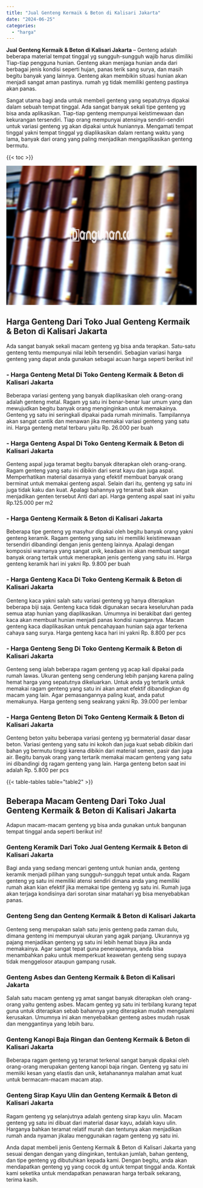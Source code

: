 ```yaml
---
title: "Jual Genteng Kermaik & Beton di Kalisari Jakarta"
date: "2024-06-25"
categories: 
  - "harga"
---
```


**Jual Genteng Kermaik & Beton di Kalisari Jakarta** – Genteng adalah beberapa material tempat tinggal yg sungguh-sungguh wajib harus dimiliki Tiap-tiap pengguna hunian. Genteng akan menjaga hunian anda dari berbagai jenis kondisi seperti hujan, panas terik sang surya, dan masih begitu banyak yang lainnya. Genteng akan membikin situasi hunian akan menjadi sangat aman pastinya. rumah yg tidak memiliki genteng pastinya akan panas.

Sangat utama bagi anda untuk membeli genteng yang sepatutnya dipakai dalam sebuah tempat tinggal. Ada sangat banyak sekali tipe genteng yg bisa anda aplikasikan. Tiap-tiap genteng mempunyai keistimewaan dan kekurangan tersendiri. Tiap orang mempunyai atensinya sendiri-sendiri untuk variasi genteng yg akan dipakai untuk huniannya. Mengamati tempat tinggal yakni tempat tinggal yg diaplikasikan dalam rentang waktu yang lama, banyak dari orang yang paling menjadikan mengaplikasikan genteng bermutu.

{{< toc >}}

![Jual Genteng Kermaik & Beton di Kalisari Jakarta](/images/genteng-minimalis-murah14.png)

## Harga Genteng Dari Toko Jual Genteng Kermaik & Beton di Kalisari Jakarta

Ada sangat banyak sekali macam genteng yg bisa anda terapkan. Satu-satu genteng tentu mempunyai nilai lebih tersendiri. Sebagian variasi harga genteng yang dapat anda gunakan sebagai acuan harga seperti berikut ini!

### \- Harga Genteng Metal Di Toko Genteng Kermaik & Beton di Kalisari Jakarta

Beberapa variasi genteng yang banyak diaplikasikan oleh orang-orang adalah genteng metal. Ragam yg satu ini benar-benar luar umum yang dan mewujudkan begitu banyak orang menginginkan untuk memakainya. Genteng yg satu ini seringkali dipakai pada rumah minimalis. Tampilannya akan sangat cantik dan menawan jika memakai variasi genteng yang satu ini. Harga genteng metal terbaru yaitu Rp. 26.000 per buah

### \- Harga Genteng Aspal Di Toko Genteng Kermaik & Beton di Kalisari Jakarta

Genteng aspal juga teramat begitu banyak diterapkan oleh orang-orang. Ragam genteng yang satu ini dibikin dari serat kayu dan juga aspal. Memperhatikan material dasarnya yang efektif membuat banyak orang berminat untuk memakai genteng aspal. Selain dari itu, genteng yg satu ini juga tidak kaku dan kuat. Apalagi bahannya yg teramat baik akan menjadikan genten tersebut Anti dari api. Harga genteng aspal saat ini yaitu Rp.125.000 per m2

### \- Harga Genteng Kermaik & Beton di Kalisari Jakarta

Beberapa tipe genteng yg masyhur dipakai oleh begitu banyak orang yakni genteng keramik. Ragam genteng yang satu ini memiliki keistimewaan tersendiri dibandingi dengan jenis genteng lainnya. Apalagi dengan komposisi warnanya yang sangat unik, keadaan ini akan membuat sangat banyak orang tertaik untuk menerapkan jenis genteng yang satu ini. Harga genteng keramik hari ini yakni Rp. 9.800 per buah

### \- Harga Genteng Kaca Di Toko Genteng Kermaik & Beton di Kalisari Jakarta

Genteng kaca yakni salah satu variasi genteng yg hanya diterapkan beberapa biji saja. Genteng kaca tidak digunakan secara keseluruhan pada semua atap hunian yang diaplikasikan. Umumnya ini berakibat dari genteg kaca akan membuat hunian menjadi panas kondisi ruangannya. Macam genteng kaca diaplikasikan untuk pencahayaan hunian saja agar terkena cahaya sang surya. Harga genteng kaca hari ini yakni Rp. 8.800 per pcs

### \- Harga Genteng Seng Di Toko Genteng Kermaik & Beton di Kalisari Jakarta

Genteng seng ialah beberapa ragam genteng yg acap kali dipakai pada rumah lawas. Ukuran genteng seng cenderung lebih panjang karena paling hemat harga yang sepatutnya dikeluarkan. Untuk anda yg tertarik untuk memakai ragam genteng yang satu ini akan amat efektif dibandingkan dg macam yang lain. Agar pemasangannya paling kuat, anda patut memakunya. Harga genteng seng seakrang yakni Rp. 39.000 per lembar

### \- Harga Genteng Beton Di Toko Genteng Kermaik & Beton di Kalisari Jakarta

Genteng beton yaitu beberapa variasi genteng yg bermaterial dasar dasar beton. Variasi genteng yang satu ini kokoh dan juga kuat sebab dibikin dari bahan yg bermutu tinggi karena dibikin dari material semen, pasir dan juga air. Begitu banyak orang yang tertarik memakai macam genteng yang satu ini dibandingi dg ragam genteng yang lain. Harga genteng beton saat ini adalah Rp. 5.800 per pcs

{{< table-tables table="table2" >}}

## Beberapa Macam Genteng Dari Toko Jual Genteng Kermaik & Beton di Kalisari Jakarta

Adapun macam-macam genteng yg bisa anda gunakan untuk bangunan tempat tinggal anda seperti berikut ini!

### Genteng Keramik Dari Toko Jual Genteng Kermaik & Beton di Kalisari Jakarta

Bagi anda yang sedang mencari genteng untuk hunian anda, genteng keramik menjadi pilihan yang sungguh-sungguh tepat untuk anda. Ragam genteng yg satu ini memiliki atensi sendiri dimana anda yang memiliki rumah akan kian efektif jika memakai tipe genteng yg satu ini. Rumah juga akan terjaga kondisinya dari sorotan sinar matahari yg bisa menyebabkan panas.

### Genteng Seng dan Genteng Kermaik & Beton di Kalisari Jakarta

Genteng seng merupakan salah satu jenis genteng pada zaman dulu, dimana genteng ini mempunyai ukuran yang agak panjang. Ukurannya yg pajang menjadikan genteng yg satu ini lebih hemat biaya jika anda memakainya. Agar sangat tepat guna penerapannya, anda bisa menambahkan paku untuk memperkuat keawetan genteng seng supaya tidak menggelosor ataupun gampang rusak.

### Genteng Asbes dan Genteng Kermaik & Beton di Kalisari Jakarta

Salah satu macam genteng yg amat sangat banyak diterapkan oleh orang-orang yaitu genteng asbes. Macam genteg yg satu ini terbilang kurang tepat guna untuk diterapkan sebab bahannya yang diterapkan mudah mengalami kerusakan. Umumnya ini akan menyebabkan genteng asbes mudah rusak dan menggantinya yang lebih baru.

### Genteng Kanopi Baja Ringan dan Genteng Kermaik & Beton di Kalisari Jakarta

Beberapa ragam genteng yg teramat terkenal sangat banyak dipakai oleh orang-orang merupakan genteng kanopi baja ringan. Genteng yg satu ini memiiki kesan yang elastis dan unik, ketahanannya malahan amat kuat untuk bermacam-macam macam atap.

### Genteng Sirap Kayu Ulin dan Genteng Kermaik & Beton di Kalisari Jakarta

Ragam genteng yg selanjutnya adalah genteng sirap kayu ulin. Macam genteng yg satu ini dibuat dari material dasar kayu, adalah kayu ulin. Harganya bahkan teramat relatif murah dan tentunya akan menjadikan rumah anda nyaman jikalau menggunakan ragam genteng yg satu ini.

Anda dapat membeli jenis Genteng Kermaik & Beton di Kalisari Jakarta yang sesuai dengan dengan yang diinginkan, tentukan jumlah, bahan genteng, dan tipe genteng yg dibutuhkan kepada kami. Dengan begitu, anda akan mendapatkan genteng yg yang cocok dg untuk tempat tinggal anda. Kontak kami seketika untuk mendapatkan penawaran harga terbaik sekarang, terima kasih.
